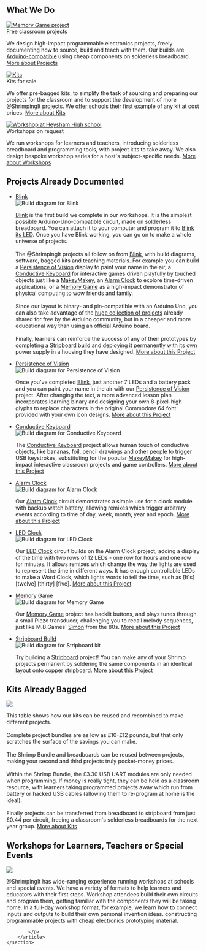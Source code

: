 <section id="what">
    <h2 class="line-behind" id="about"><span>What We Do</span></h2>
    <div class="cards">
        <div class="card">
            <div class="card-image">
                <a class="scroll-on-page-link" href="#project">
                    <img src="project/alarmclock/kit.png" alt="Memory Game project"/>
                </a>
            </div>
            <div class="card-header">
                Free classroom projects
            </div>
            <div class="card-copy">
                <p>
                    We design high-impact programmable electronics projects, freely documenting how to source, build and teach with them.
                    Our builds are <a target="_blank" href="http://arduino.cc">Arduino-compatible</a> using cheap components on solderless breadboard.
                    <a class="read-more scroll-on-page-link" href="#project">More about Projects</a>
                </p>
            </div>
        </div>
        <div class="card">
            <div class="card-image">
                <a class="scroll-on-page-link" href="#kit">
                    <img src="style/brand/kits.jpg" alt="Kits"/>
                </a>
            </div>
            <div class="card-header">
                Kits for sale
            </div>
            <div class="card-copy">
                <p>
                    We offer pre-bagged kits, to simplify the task of sourcing and preparing our projects for the classroom
                    and to support the development of more @ShrimpingIt projects. We <a href="./offer.html">offer schools</a> their first example of any kit at
                    cost prices.
                    <a class="read-more scroll-on-page-link" href="#kit">More about Kits</a>
                </p>
            </div>
        </div>
        <div class="card">
            <div class="card-image">
                <a class="scroll-on-page-link" href="#workshop">
                    <img src="style/brand/workshop.jpg" alt="Workshop at Heysham High school"/>
                </a>
            </div>
            <div class="card-header">
                Workshops on request
            </div>
            <div class="card-copy">
                <p>
                    We run workshops for learners and teachers, introducing solderless breadboard and programming
                    tools, with project kits to take away. We also design bespoke workshop series for a host's
                    subject-specific needs.
                    <a class="read-more scroll-on-page-link" href="#workshop">More about Workshops</a>
                </p>
            </div>
        </div>
    </div>
</section>
<section id="project">
    <h2 class="line-behind"><span>Projects Already Documented</span></h2>
    <ul class="accordion-tabs">
        <li class="tab-header-and-content">
            <a id="project-blink" href="javascript:void(0)" class="is-active tab-link">Blink</a>
            <div class="tab-content project blink">
                <img src="project/blink/kit.png" alt="Build diagram for Blink"/>
                <p>
                    <a href="./project/blink/">Blink</a> is the first build we complete in our workshops.
                    It is the simplest possible Arduino-Uno-compatible circuit, made on
                    solderless breadboard. You can attach it to your computer and program it to
                    <a target="_blank" href="http://arduino.cc/en/tutorial/blink">Blink its LED</a>.
                    Once you have Blink working, you can go on to make a whole universe of projects.
                    <br/><br/>
                    The @ShrimpingIt projects all follow on from <a href="project/blink/">Blink</a>, with build
                    diagrams, software, bagged kits and teaching materials. For example you can build
                    a <a href="#project-pov">Persistence of Vision</a> display to paint your name in the air,
                    a <a href="#project-keyboard">Conductive Keyboard</a> for interactive games driven playfully by
                    touched objects just like a <a target="_blank" href="http://makeymakey.com/">MakeyMakey</a>,
                    an <a href="#project-alarmclock">Alarm Clock</a> to explore time-driven applications,
                    or a <a href="#project-memory">Memory Game</a> as a high-impact demonstrator of physical computing
                    to wow friends and family.
                    <br/><br/>
                    Since our layout is binary-
                    and pin-compatible with an Arduino Uno, you can also take advantage of the
                    <a href="arduino.html">huge collection of projects</a> already shared for free by the Arduino
                    community, but in a cheaper and more educational way than using an official Arduino board.
                    <br/><br/>
                    Finally, learners can reinforce the success of any of their prototypes by completing a
                    <a href="#stripboard">Stripboard build</a> and deploying it permanently with its own power supply
                    in a housing they have designed.
                    <a class="read-more" href="project/blink/">More about this Project</a>
                </p>
            </div>
        </li>
        <li class="tab-header-and-content">
            <a id="project-pov" href="javascript:void(0)" class="tab-link">Persistence of Vision</a>
            <div class="tab-content project pov">
                <img src="project/pov/kit.png" alt="Build diagram for Persistence of Vision"/>
                <p>
                    Once you've completed <a href="#project-blink">Blink</a>, just another 7 LEDs and a battery pack and you can paint your name
                    in the air with our <a href="project/pov/">Persistence of Vision</a> project. After changing the text, a more advanced lesson plan incorporates learning binary
                    and designing your own 8-pixel-high glyphs to replace characters in the original Commodore 64
                    font provided with your own icon designs. <a class="read-more" href="project/pov/">More about this Project</a>
                </p>
            </div>
        </li>
        <li class="tab-header-and-content">
            <a id="project-keyboard" href="javascript:void(0)" class="tab-link">Conductive Keyboard</a>
            <div class="tab-content project keyboard">
                <img src="project/keyboard/kit.png" alt="Build diagram for Conductive Keyboard"/>
                <p>
                    The <a href="project/keyboard/">Conductive Keyboard</a> project allows human touch of conductive objects, like bananas, foil, pencil drawings and other people
                    to trigger USB keystrokes, substituting for the popular <a target="_blank" href="http://makeymakey.com/">MakeyMakey</a>
                    for high-impact interactive classroom projects and game controllers. <a class="read-more" href="project/keyboard/">More about this Project</a>
                </p>
            </div>
        </li>
        <li class="tab-header-and-content">
            <a id="project-alarmclock" href="javascript:void(0)" class="tab-link">Alarm Clock</a>
            <div class="tab-content project alarmclock">
                <img src="project/alarmclock/kit.png" alt="Build diagram for Alarm Clock"/>
                <p>
                    Our <a href="project/alarmclock/">Alarm Clock</a> circuit demonstrates a simple use for a clock module with backup watch battery, allowing
                    remixes which trigger arbitrary events according to time of day, week, month, year and epoch. <a class="read-more" href="project/alarmclock/">More about this Project</a>
                </p>
            </div>
        </li>
        <li class="tab-header-and-content">
            <a id="project-ledclock" href="javascript:void(0)" class="tab-link">LED Clock</a>
            <div class="tab-content project ledclock">
                <img src="project/ledclock/kit.png" alt="Build diagram for LED Clock"/>
                <p>
                    Our <a href="project/ledclock/">LED Clock</a> circuit builds on the Alarm Clock project, adding a display of the time with two rows of 12 LEDs - one row for hours and one row for minutes. 
                    It allows remixes which change the way the lights are used to represent the time in different ways. It has enough controllable LEDs to make a <a href="http://www.amazon.com/Princess-AAAD7312-LED-Word-Clock/dp/B00JPNWR3G" target="blank"></a>Word Clock, which lights words to tell the time, such as [It's] [twelve] [thirty] [five]. <a class="read-more" href="project/ledclock/">More about this Project</a>
                </p>
            </div>
        </li>
        <li class="tab-header-and-content">
            <a id="project-memory" href="javascript:void(0)" class="tab-link">Memory Game</a>
            <div class="tab-content project memory">
                <img src="project/memory/kit.png" alt="Build diagram for Memory Game"/>
                <p>
                    Our <a href="project/pov/">Memory Game</a> project has backlit buttons, and plays
                    tunes through a small Piezo transducer, challenging you to recall melody sequences,
                    just like M.B.Games' <a target="_blank" href="http://en.wikipedia.org/wiki/Simon_%28game%29">Simon</a> from the 80s. <a class="read-more" href="project/memory/">More about this Project</a>
                </p>
            </div>
        </li>
        <li class="tab-header-and-content">
            <a id="project-stripboard" href="javascript:void(0)" class="tab-link">Stripboard Build</a>
            <div class="tab-content project stripboard">
                <img src="project/stripboard/kit.png" alt="Build diagram for Stripboard kit"/>
                <p>
                    Try building a <a href="project/pov/">Stripboard</a> project! You can make any of your Shrimp
                    projects permanent by soldering the same components in an identical layout onto copper stripboard.
                    <a class="read-more" href="project/stripboard/">More about this Project</a>
                </p>
            </div>
        </li>
    </ul>
    
</section>
<section id="kit">
    <h2 class="line-behind"><span>Kits Already Bagged</span></h2>
    <section id="combinations">
        <img src="style/brand/combinations.png" />
        <p>
            This table shows how our kits can be reused and recombined to make different projects.
            <br/><br/>
            Complete project bundles are as low as £10-£12 pounds, but that only scratches the surface of the savings
            you can make.
            <br/><br/>
            The Shrimp Bundle and breadboards can be reused between projects, making your second and
            third projects truly pocket-money prices.
            <br/><br/>
            Within the Shrimp Bundle, the £3.30 USB UART modules are only needed when programming. If money is really
            tight, they can be held as a classroom resource, with learners taking programmed projects away which
            run from battery or hacked USB cables (allowing them to re-program at home is the ideal).
            <br/><br/>
            Finally projects can be transferred from breadboard to stripboard from just £0.44 per circuit, freeing
            a classroom's solderless breadboards for the next year group.
            <a class="read-more scroll-on-page-link" href="./kit/">More about Kits</a>
        </p>
    </section>
</section>
<section id="workshop">
    <h2 class="line-behind"><span>Workshops for Learners, Teachers or Special Events</span></h2>
    <section >
        <img src="style/brand/combinations.png" />
        <article>
            <p>
                @ShrimpingIt has wide-ranging experience running workshops at schools and special events. We have a variety of
                formats to help learners and educators with their first steps. Workshop attendees build their own circuits
                and program them, getting familiar with the components they will be taking home. In a full-day workshop format,
                for example, we learn how to connect inputs and outputs to build their own personal invention ideas.
                constructing programmable projects with cheap electronics prototyping material.
            </p>
            <p>
            	
            </p>
        </article>
    </section>
</section>